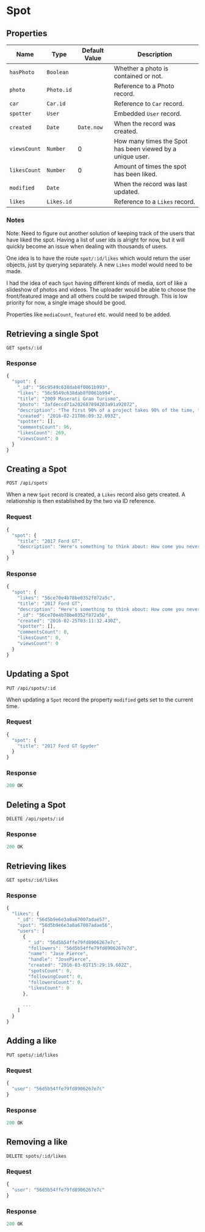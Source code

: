 # Spot

## Properties

| Name | Type | Default Value | Description
| --- | --- | --- | ---
| `hasPhoto` | `Boolean` | | Whether a photo is contained or not.
| `photo` | `Photo.id` | | Reference to a Photo record.
| `car` | `Car.id` | | Reference to `Car` record.
| `spotter` | `User` | | Embedded `User` record.
| `created` | `Date` | `Date.now` | When the record was created.
| `viewsCount` | `Number`| 0 | How many times the Spot has been viewed by a unique user.
| `likesCount` | `Number`| 0 | Amount of times the spot has been liked.
| `modified` | `Date` | | When the record was last updated.
| `likes` | `Likes.id` | | Reference to a `Likes` record.

### Notes

Note: Need to figure out another solution of keeping track of the users that have liked the spot. Having a list of user ids is alright for now, but it will quickly become an issue when dealing with thousands of users.

One idea is to have the route `spot/:id/likes` which would return the user objects, just by querying separately. A new `Likes` model would need to be made.

I had the idea of each `Spot` having different kinds of media, sort of like a slideshow of photos and videos. The uploader would be able to choose the front/featured image and all others could be swiped through. This is low priority for now, a single image should be good.

Properties like `mediaCount`, `featured` etc. would need to be added.

## Retrieving a single Spot

```
GET spots/:id
```

### Response

```js
{
  "spot": {
    "_id": "56c9549c638dab8f0061b993",
    "likes": "56c9549c638dab8f0061b994",
    "title": "2009 Maserati Gran Turismo",
    "photo": "3afdeccd71a202687894203a91a92072",
    "description": "The first 90% of a project takes 90% of the time, the last 10% takes the other 90% of the time.",
    "created": "2016-02-21T06:09:32.093Z",
    "spotter": [],
    "commentsCount": 96,
    "likesCount": 269,
    "viewsCount": 0
  }
}
```

## Creating a Spot

```
POST /api/spots
```

When a new `Spot` record is created, a `Likes` record also gets created. A relationship is then established by the two via ID reference.

### Request

```js
{
  "spot": {
    "title": "2017 Ford GT",
    "description": "Here's something to think about: How come you never see a headline like 'Psychic Wins Lottery.'"
  }
}
```

### Response

```js
{
  "spot": {
    "likes": "56ce70e4b78be0352f872a5c",
    "title": "2017 Ford GT",
    "description": "Here's something to think about: How come you never see a headline like 'Psychic Wins Lottery.'",
    "_id": "56ce70e4b78be0352f872a5b",
    "created": "2016-02-25T03:11:32.430Z",
    "spotter": [],
    "commentsCount": 0,
    "likesCount": 0,
    "viewsCount": 0
  }
}
```

## Updating a Spot

```
PUT /api/spots/:id
```

When updating a `Spot` record the property `modified` gets set to the current time.

### Request

```js
{
  "spot": {
    "title": "2017 Ford GT Spyder"
  }
}
```

### Response

```js
200 OK

```

## Deleting a Spot

```
DELETE /api/spots/:id
```

### Response

```js
200 OK

```

## Retrieving likes

```
GET spots/:id/likes
```

### Response

```js
{
  "likes": {
    "_id": "56d5b9e6e3a8a67007adae57",
    "spot": "56d5b9e6e3a8a67007adae56",
    "users": [
      {
        "_id": "56d5b54ffe79fd8906267e7c",
        "followers": "56d5b54ffe79fd8906267e7d",
        "name": "Jose Pierce",
        "handle": "JosePierce",
        "created": "2016-03-01T15:29:19.602Z",
        "spotsCount": 0,
        "followingCount": 0,
        "followersCount": 0,
        "likesCount": 0
      },

      ...
    ]
  }
}
```

## Adding a like

```
PUT spots/:id/likes
```

### Request

```js
{
  "user": "56d5b54ffe79fd8906267e7c"
}
```

### Response

```js
200 OK
```

## Removing a like

```
DELETE spots/:id/likes
```

### Request

```js
{
  "user": "56d5b54ffe79fd8906267e7c"
}
```

### Response

```js
200 OK
```

